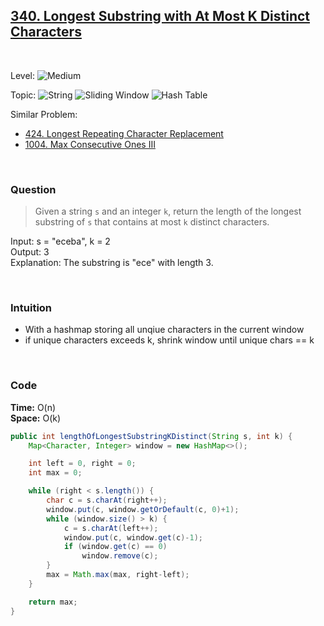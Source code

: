 ## [340. Longest Substring with At Most K Distinct Characters](https://leetcode.com/problems/longest-substring-with-at-most-k-distinct-characters/)

<br>

Level:
![Medium](https://img.shields.io/badge/-Medium-ff8000)

Topic:
![String](https://img.shields.io/badge/-String-4da6ff)
![Sliding Window](https://img.shields.io/badge/-Sliding_Window-9966ff)
![Hash Table](https://img.shields.io/badge/-Hash_Table-0073e6)

Similar Problem:

- [424. Longest Repeating Character Replacement](0424.md)
- [1004. Max Consecutive Ones III](1004.md)

<br>

### Question

> Given a string `s` and an integer `k`, return the length of the longest substring of `s` that contains at most `k` distinct characters.

Input: s = "eceba", k = 2  
Output: 3  
Explanation: The substring is "ece" with length 3.

<br>

### Intuition

- With a hashmap storing all unqiue characters in the current window
- if unique characters exceeds k, shrink window until unique chars == k

<br>

### Code

**Time:** O(n)  
**Space:** O(k)

```java
public int lengthOfLongestSubstringKDistinct(String s, int k) {
    Map<Character, Integer> window = new HashMap<>();

    int left = 0, right = 0;
    int max = 0;

    while (right < s.length()) {
        char c = s.charAt(right++);
        window.put(c, window.getOrDefault(c, 0)+1);
        while (window.size() > k) {
            c = s.charAt(left++);
            window.put(c, window.get(c)-1);
            if (window.get(c) == 0)
                window.remove(c);
        }
        max = Math.max(max, right-left);
    }

    return max;
}
```

